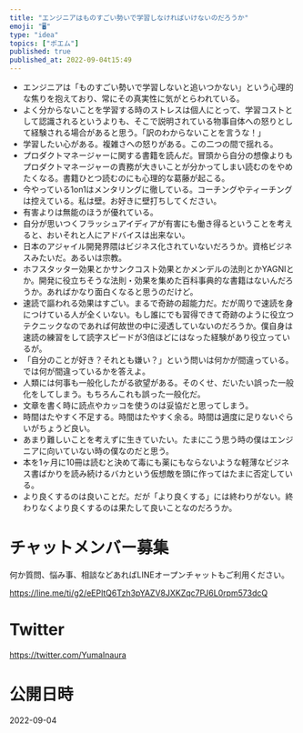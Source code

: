 ```yaml
---
title: "エンジニアはものすごい勢いで学習しなければいけないのだろうか"
emoji: "🖥"
type: "idea"
topics: ["ポエム"]
published: true
published_at: 2022-09-04t15:49
---
```



- エンジニアは「ものすごい勢いで学習しないと追いつかない」という心理的な焦りを抱えており、常にその真実性に気がとらわれている。
- よく分からないことを学習する時のストレスは個人にとって、学習コストとして認識されるというよりも、そこで説明されている物事自体への怒りとして経験される場合があると思う。「訳のわからないことを言うな！」
- 学習したい心がある。複雑さへの怒りがある。この二つの間で揺れる。
- プロダクトマネージャーに関する書籍を読んだ。冒頭から自分の想像よりもプロダクトマネージャーの責務が大きいことが分かってしまい読むのをやめたくなる。書籍ひとつ読むのにも心理的な葛藤が起こる。
- 今やっている1on1はメンタリングに徹している。コーチングやティーチングは控えている。私は壁。お好きに壁打ちしてください。
- 有害よりは無能のほうが優れている。
- 自分が思いつくフラッシュアイディアが有害にも働き得るということを考えると、おいそれと人にアドバイスは出来ない。
- 日本のアジャイル開発界隈はビジネス化されていないだろうか。資格ビジネスみたいだ。あるいは宗教。
- ホフスタッター効果とかサンクコスト効果とかメンデルの法則とかYAGNIとか。開発に役立ちそうな法則・効果を集めた百科事典的な書籍はないんだろうか。あればかなり面白くなると思うのだけど。
- 速読で謳われる効果はすごい。まるで奇跡の超能力だ。だが周りで速読を身につけている人が全くいない。もし誰にでも習得できて奇跡のように役立つテクニックなのであれば何故世の中に浸透していないのだろうか。僕自身は速読の練習をして読字スピードが3倍ほどにはなった経験があり役立っているが。
- 「自分のことが好き？それとも嫌い？」という問いは何かが間違っている。では何が間違っているかを答えよ。
- 人類には何事も一般化したがる欲望がある。そのくせ、だいたい誤った一般化をしてしまう。もちろんこれも誤った一般化だ。
- 文章を書く時に読点やカッコを使うのは妥協だと思ってしまう。
- 時間はたやすく不足する。時間はたやすく余る。時間は適度に足りないぐらいがちょうど良い。
- あまり難しいことを考えずに生きていたい。たまにこう思う時の僕はエンジニアに向いていない時の僕なのだと思う。
- 本を1ヶ月に10冊は読むと決めて毒にも薬にもならないような軽薄なビジネス書ばかりを読み続けるバカという仮想敵を頭に作ってはたまに否定している。
- より良くするのは良いことだ。だが「より良くする」には終わりがない。終わりなくより良くするのは果たして良いことなのだろうか。

# チャットメンバー募集


何か質問、悩み事、相談などあればLINEオープンチャットもご利用ください。

https://line.me/ti/g2/eEPltQ6Tzh3pYAZV8JXKZqc7PJ6L0rpm573dcQ


# Twitter

https://twitter.com/YumaInaura


# 公開日時

2022-09-04
